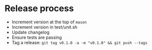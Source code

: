 # Release process

- Increment version at the top of `mason`
- Increment version in test/unit.sh
- Update changelog
- Ensure tests are passing
- Tag a release: `git tag v0.1.0 -a -m "v0.1.0" && git push --tags`